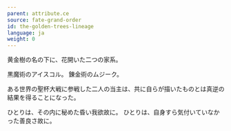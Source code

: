 ```yaml
---
parent: attribute.ce
source: fate-grand-order
id: the-golden-trees-lineage
language: ja
weight: 0
---
```


黄金樹の名の下に、花開いた二つの家系。

黒魔術のアイスコル。
錬金術のムジーク。

ある世界の聖杯大戦に参戦した二人の当主は、共に自らが描いたものとは真逆の結果を得ることになった。

ひとりは、その内に秘めた昏い我欲故に。
ひとりは、自身すら気付いていなかった善良さ故に。

